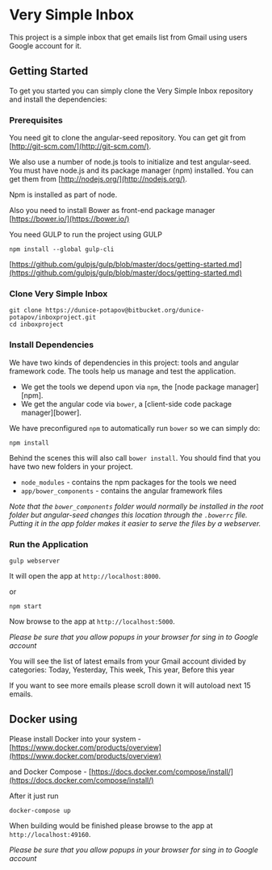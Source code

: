 # Very Simple Inbox

This project is a simple inbox that get emails list from Gmail using users Google account for it.

## Getting Started

To get you started you can simply clone the Very Simple Inbox repository and install the dependencies:

### Prerequisites

You need git to clone the angular-seed repository. You can get git from
[http://git-scm.com/](http://git-scm.com/).

We also use a number of node.js tools to initialize and test angular-seed. You must have node.js and
its package manager (npm) installed.  You can get them from [http://nodejs.org/](http://nodejs.org/).

Npm is installed as part of node.

Also you need to install Bower as front-end package manager [https://bower.io/](https://bower.io/)

You need GULP to run the project using GULP

```
npm install --global gulp-cli
```
[https://github.com/gulpjs/gulp/blob/master/docs/getting-started.md](https://github.com/gulpjs/gulp/blob/master/docs/getting-started.md)

### Clone Very Simple Inbox

```
git clone https://dunice-potapov@bitbucket.org/dunice-potapov/inboxproject.git
cd inboxproject
```

### Install Dependencies

We have two kinds of dependencies in this project: tools and angular framework code.  The tools help
us manage and test the application.

* We get the tools we depend upon via `npm`, the [node package manager][npm].
* We get the angular code via `bower`, a [client-side code package manager][bower].

We have preconfigured `npm` to automatically run `bower` so we can simply do:

```
npm install
```

Behind the scenes this will also call `bower install`.  You should find that you have two new
folders in your project.

* `node_modules` - contains the npm packages for the tools we need
* `app/bower_components` - contains the angular framework files

*Note that the `bower_components` folder would normally be installed in the root folder but
angular-seed changes this location through the `.bowerrc` file.  Putting it in the app folder makes
it easier to serve the files by a webserver.*

### Run the Application

```
gulp webserver
```

It will open the app at `http://localhost:8000`.

or

```
npm start
```

Now browse to the app at `http://localhost:5000`.

*Please be sure that you allow popups in your browser for sing in to Google account*

You will see the list of latest emails from your Gmail account divided by categories: Today, Yesterday, This week, This year, Before this year

If you want to see more emails please scroll down it will autoload next 15 emails.

## Docker using

Please install Docker into your system - [https://www.docker.com/products/overview](https://www.docker.com/products/overview)

and Docker Compose - [https://docs.docker.com/compose/install/](https://docs.docker.com/compose/install/)

After it just run

```
docker-compose up
```

When building would be finished please browse to the app at `http://localhost:49160`.

*Please be sure that you allow popups in your browser for sing in to Google account*